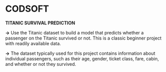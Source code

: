 # CODSOFT

**TITANIC SURVIVAL PREDICTION**

**->** Use the Titanic dataset to build a model that predicts whether a
passenger on the Titanic survived or not. This is a classic beginner
project with readily available data.

**->** The dataset typically used for this project contains information
about individual passengers, such as their age, gender, ticket
class, fare, cabin, and whether or not they survived.
